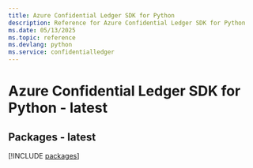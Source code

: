 ```yaml
---
title: Azure Confidential Ledger SDK for Python
description: Reference for Azure Confidential Ledger SDK for Python
ms.date: 05/13/2025
ms.topic: reference
ms.devlang: python
ms.service: confidentialledger
---
```

# Azure Confidential Ledger SDK for Python - latest
## Packages - latest
[!INCLUDE [packages](confidential-ledger-index.md)]